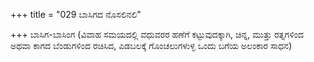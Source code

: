 +++
title = "029 ಬಾಸಿಗದ ನೊಸಲಿನಲಿ"

+++
ಬಾಸಿಗ-ಬಾಸಿಂಗ (ವಿವಾಹ ಸಮಯದಲ್ಲಿ ವಧುವರರ ಹಣೆಗೆ ಕಟ್ಟುವುದಕ್ಕಾಗಿ, ಚಿನ್ನ, ಮುತ್ತು ರತ್ನಗಳಿಂದ ಅಥವಾ ಕಾಗದ ಬೆಂಡುಗಳಿಂದ ರಚಿಸಿದ, ಎಡಬಲಕ್ಕೆ ಗೊಂಚಲುಗಳುಳ್ಳ ಒಂದು ಬಗೆಯ ಅಲಂಕಾರ ಸಾಧನ)